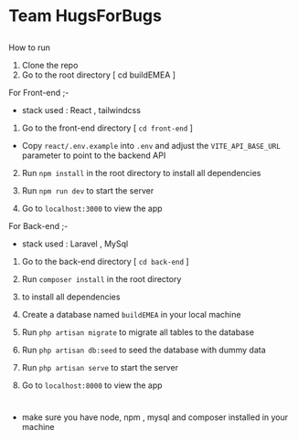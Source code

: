# Team HugsForBugs

##
How to run 

1. Clone the repo
2. Go to the root directory [  cd buildEMEA  ]


For Front-end ;- 
- stack used : React , tailwindcss 

 1. Go to the front-end directory [  `cd front-end`  ]
 -  Copy `react/.env.example` into `.env` and adjust the `VITE_API_BASE_URL` parameter to point to the backend API
 2. Run `npm install` in the root directory to install all dependencies 

 3. Run `npm run dev` to start the server

 4. Go to `localhost:3000` to view the app

For Back-end ;-
- stack used : Laravel , MySql

 1. Go to the back-end directory [  `cd back-end`  ]

 2. Run `composer install` in the root directory 

 3. to install all dependencies
 
 4. Create a database named `buildEMEA` in your local machine
 
 5. Run `php artisan migrate` to migrate all tables to the database

 6. Run `php artisan db:seed` to seed the database with dummy data

 7. Run `php artisan serve` to start the server

 8. Go to `localhost:8000` to view the app


#
+ make sure you have node, npm , mysql  and composer installed in your machine